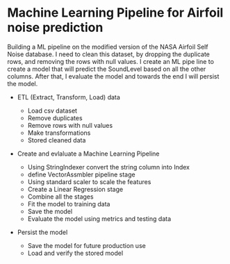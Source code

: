 # Machine Learning Pipeline for Airfoil noise prediction

Building a ML pipeline on the modified version of the NASA Airfoil Self Noise database. I need to clean this dataset, by dropping the duplicate rows, and removing the rows with null values. I create an ML pipe line to create a model that will predict the SoundLevel based on all the other columns. After that, I evaluate the model and towards the end I will persist the model.

- ETL (Extract, Transform, Load) data
    
    - Load csv dataset 
    - Remove duplicates 
    - Remove rows with null values 
    - Make transformations 
    - Stored cleaned data 

- Create and evlaluate a Machine Learning Pipeline

    - Using StringIndexer convert the string column into Index 
    - define VectorAssmbler pipeline stage 
    - Using standard scaler to scale the features
    - Create a Linear Regression stage 
    - Combine all the stages
    - Fit the model to training data 
    - Save the model 
    - Evaluate the model using metrics and testing data 

- Persist the model 

    - Save the model for future production use 
    - Load and verify the stored model

